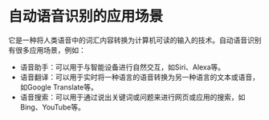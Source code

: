 # 自动语音识别的应用场景

它是一种将人类语音中的词汇内容转换为计算机可读的输入的技术。自动语音识别有很多应用场景，例如：

- 语音助手：可以用于与智能设备进行自然交互，如Siri、Alexa等。
- 语音翻译：可以用于实时将一种语言的语音转换为另一种语言的文本或语音，如Google Translate等。
- 语音搜索：可以用于通过说出关键词或问题来进行网页或应用的搜索，如Bing、YouTube等。